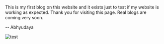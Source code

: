 This is my first blog on this website and it exists just to test if my website
is working as expected. Thank you for visiting this page. Real blogs are coming
very soon.

-- Abhyudaya

![test](/favicon.ico)
